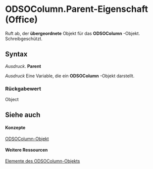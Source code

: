 
# ODSOColumn.Parent-Eigenschaft (Office)

Ruft ab, der  **übergeordnete** Objekt für das **ODSOColumn** -Objekt. Schreibgeschützt.


## Syntax

 _Ausdruck_. **Parent**

 _Ausdruck_ Eine Variable, die ein **ODSOColumn** -Objekt darstellt.


### Rückgabewert

Object


## Siehe auch


#### Konzepte


[ODSOColumn-Objekt](f8fe41bd-c9bd-fb5b-8ca7-27940c9c0996.md)
#### Weitere Ressourcen


[Elemente des ODSOColumn-Objekts](http://msdn.microsoft.com/library/2f780b91-4f87-6db0-cab6-cc3689487eb4%28Office.15%29.aspx)
